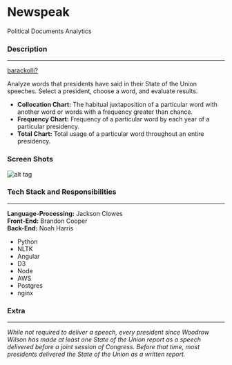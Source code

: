 # Newspeak #

Political Documents Analytics

### Description ###
---

[barackolli?](ec2-54-193-23-12.us-west-1.compute.amazonaws.com)

Analyze words that presidents have said in their State of the Union speeches. Select a president, choose a word, and evaluate results.

* __Collocation Chart:__ The habitual juxtaposition of a particular word with another word or words with a frequency greater than chance.
* __Frequency Chart:__ Frequency of a particular word by each year of a particular presidency.
* __Total Chart:__ Total usage of a particular word throughout an entire presidency.

### Screen Shots ###
![alt tag](http://i.imgur.com/A1StYxK.png)

### Tech Stack and Responsibilities ###
---

__Language-Processing:__ Jackson Clowes  
__Front-End:__ Brandon Cooper  
__Back-End:__ Noah Harris  

* Python
* NLTK
* Angular
* D3
*	Node
* AWS
* Postgres
* nginx

### Extra ###
---

_While not required to deliver a speech, every president since Woodrow Wilson has made at least one State of the Union report as a speech delivered before a joint session of Congress. Before that time, most presidents delivered the State of the Union as a written report._


